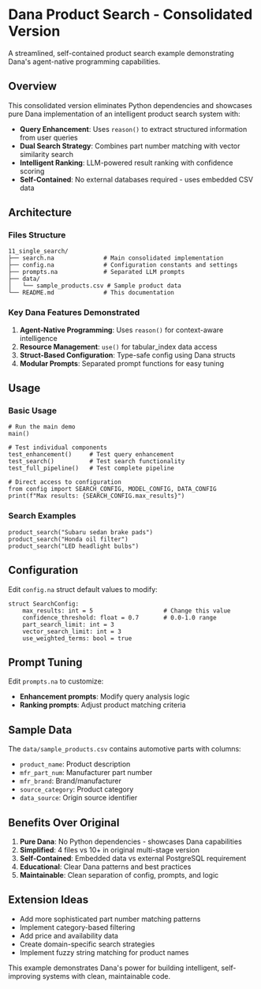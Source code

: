 # Dana Product Search - Consolidated Version

A streamlined, self-contained product search example demonstrating Dana's agent-native programming capabilities.

## Overview

This consolidated version eliminates Python dependencies and showcases pure Dana implementation of an intelligent product search system with:

- **Query Enhancement**: Uses `reason()` to extract structured information from user queries
- **Dual Search Strategy**: Combines part number matching with vector similarity search
- **Intelligent Ranking**: LLM-powered result ranking with confidence scoring
- **Self-Contained**: No external databases required - uses embedded CSV data

## Architecture

### Files Structure
```
11_single_search/
├── search.na              # Main consolidated implementation
├── config.na              # Configuration constants and settings
├── prompts.na             # Separated LLM prompts
├── data/
│   └── sample_products.csv # Sample product data
└── README.md              # This documentation
```

### Key Dana Features Demonstrated

1. **Agent-Native Programming**: Uses `reason()` for context-aware intelligence
2. **Resource Management**: `use()` for tabular_index data access
3. **Struct-Based Configuration**: Type-safe config using Dana structs
4. **Modular Prompts**: Separated prompt functions for easy tuning

## Usage

### Basic Usage
```dana
# Run the main demo
main()

# Test individual components  
test_enhancement()     # Test query enhancement
test_search()          # Test search functionality
test_full_pipeline()   # Test complete pipeline

# Direct access to configuration
from config import SEARCH_CONFIG, MODEL_CONFIG, DATA_CONFIG
print(f"Max results: {SEARCH_CONFIG.max_results}")
```

### Search Examples
```dana
product_search("Subaru sedan brake pads")
product_search("Honda oil filter")
product_search("LED headlight bulbs")
```

## Configuration

Edit `config.na` struct default values to modify:
```dana
struct SearchConfig:
    max_results: int = 5                    # Change this value
    confidence_threshold: float = 0.7       # 0.0-1.0 range
    part_search_limit: int = 3
    vector_search_limit: int = 3
    use_weighted_terms: bool = true
```

## Prompt Tuning

Edit `prompts.na` to customize:
- **Enhancement prompts**: Modify query analysis logic
- **Ranking prompts**: Adjust product matching criteria

## Sample Data

The `data/sample_products.csv` contains automotive parts with columns:
- `product_name`: Product description
- `mfr_part_num`: Manufacturer part number
- `mfr_brand`: Brand/manufacturer
- `source_category`: Product category
- `data_source`: Origin source identifier

## Benefits Over Original

1. **Pure Dana**: No Python dependencies - showcases Dana capabilities
2. **Simplified**: 4 files vs 10+ in original multi-stage version
3. **Self-Contained**: Embedded data vs external PostgreSQL requirement
4. **Educational**: Clear Dana patterns and best practices
5. **Maintainable**: Clean separation of config, prompts, and logic

## Extension Ideas

- Add more sophisticated part number matching patterns
- Implement category-based filtering
- Add price and availability data
- Create domain-specific search strategies
- Implement fuzzy string matching for product names

This example demonstrates Dana's power for building intelligent, self-improving systems with clean, maintainable code.
